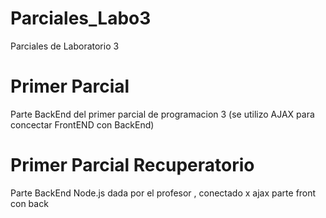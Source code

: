 # Parciales_Labo3
Parciales de Laboratorio 3 

# Primer Parcial
Parte BackEnd del primer parcial de programacion 3 (se utilizo AJAX para concectar FrontEND con BackEnd)
# Primer Parcial Recuperatorio
Parte BackEnd Node.js dada por el profesor , conectado x ajax parte front con back
